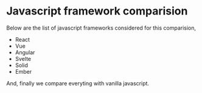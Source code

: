 # Javascript framework comparision

Below are the list of javascript frameworks considered for this comparision,

- React 
- Vue
- Angular
- Svelte
- Solid
- Ember

And, finally we compare everyting with vanilla javascript.
